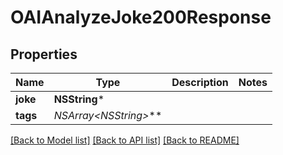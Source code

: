 # OAIAnalyzeJoke200Response

## Properties
Name | Type | Description | Notes
------------ | ------------- | ------------- | -------------
**joke** | **NSString*** |  | 
**tags** | **NSArray&lt;NSString*&gt;*** |  | 

[[Back to Model list]](../README.md#documentation-for-models) [[Back to API list]](../README.md#documentation-for-api-endpoints) [[Back to README]](../README.md)


